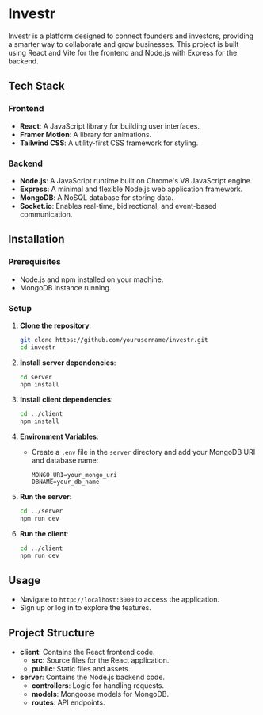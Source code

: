 # Investr

Investr is a platform designed to connect founders and investors, providing a smarter way to collaborate and grow businesses. This project is built using React and Vite for the frontend and Node.js with Express for the backend.

## Tech Stack

### Frontend

- **React**: A JavaScript library for building user interfaces.
- **Framer Motion**: A library for animations.
- **Tailwind CSS**: A utility-first CSS framework for styling.

### Backend

- **Node.js**: A JavaScript runtime built on Chrome's V8 JavaScript engine.
- **Express**: A minimal and flexible Node.js web application framework.
- **MongoDB**: A NoSQL database for storing data.
- **Socket.io**: Enables real-time, bidirectional, and event-based communication.

## Installation

### Prerequisites

- Node.js and npm installed on your machine.
- MongoDB instance running.

### Setup

1. **Clone the repository**:
   ```bash
   git clone https://github.com/yourusername/investr.git
   cd investr
   ```

2. **Install server dependencies**:
   ```bash
   cd server
   npm install
   ```

3. **Install client dependencies**:
   ```bash
   cd ../client
   npm install
   ```

4. **Environment Variables**:
   - Create a `.env` file in the `server` directory and add your MongoDB URI and database name:
     ```
     MONGO_URI=your_mongo_uri
     DBNAME=your_db_name
     ```

5. **Run the server**:
   ```bash
   cd ../server
   npm run dev
   ```

6. **Run the client**:
   ```bash
   cd ../client
   npm run dev
   ```

## Usage

- Navigate to `http://localhost:3000` to access the application.
- Sign up or log in to explore the features.

## Project Structure

- **client**: Contains the React frontend code.
  - **src**: Source files for the React application.
  - **public**: Static files and assets.
- **server**: Contains the Node.js backend code.
  - **controllers**: Logic for handling requests.
  - **models**: Mongoose models for MongoDB.
  - **routes**: API endpoints.

